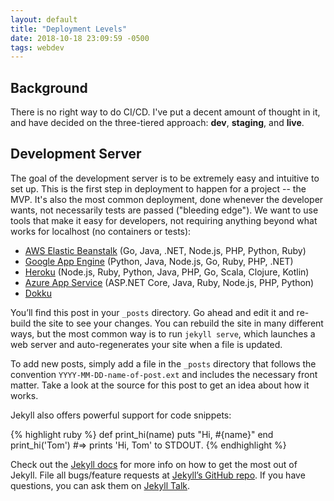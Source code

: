 ```yaml
---
layout: default
title: "Deployment Levels"
date: 2018-10-18 23:09:59 -0500
tags: webdev
---
```

## Background

There is no right way to do CI/CD. I've put a decent amount of thought in it, and have decided on the three-tiered approach: **dev**, **staging**, and **live**.

## Development Server

The goal of the development server is to be extremely easy and intuitive to set up. This is the first step in deployment to happen for a project -- the MVP. It's also the most common deployment, done whenever the developer wants, not necessarily tests are passed ("bleeding edge"). We want to use tools that make it easy for developers, not requiring anything beyond what works for localhost (no containers or tests):

- [AWS Elastic Beanstalk](https://aws.amazon.com/elasticbeanstalk/) (Go, Java, .NET, Node.js, PHP, Python, Ruby)
- [Google App Engine](https://cloud.google.com/appengine/) (Python, Java, Node.js, Go, Ruby, PHP, .NET)
- [Heroku](https://www.heroku.com/) (Node.js, Ruby, Python, Java, PHP, Go, Scala, Clojure, Kotlin)
- [Azure App Service](https://azure.microsoft.com/en-us/services/app-service/) (ASP.NET Core, Java, Ruby, Node.js, PHP, Python)
- [Dokku](https://github.com/dokku/dokku)

You’ll find this post in your `_posts` directory. Go ahead and edit it and re-build the site to see your changes. You can rebuild the site in many different ways, but the most common way is to run `jekyll serve`, which launches a web server and auto-regenerates your site when a file is updated.

To add new posts, simply add a file in the `_posts` directory that follows the convention `YYYY-MM-DD-name-of-post.ext` and includes the necessary front matter. Take a look at the source for this post to get an idea about how it works.

Jekyll also offers powerful support for code snippets:

{% highlight ruby %}
def print_hi(name)
  puts "Hi, #{name}"
end
print_hi('Tom')
#=> prints 'Hi, Tom' to STDOUT.
{% endhighlight %}

Check out the [Jekyll docs][jekyll-docs] for more info on how to get the most out of Jekyll. File all bugs/feature requests at [Jekyll’s GitHub repo][jekyll-gh]. If you have questions, you can ask them on [Jekyll Talk][jekyll-talk].

[jekyll-docs]: https://jekyllrb.com/docs/home
[jekyll-gh]:   https://github.com/jekyll/jekyll
[jekyll-talk]: https://talk.jekyllrb.com/
